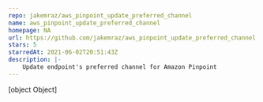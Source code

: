 ```yaml
---
repo: jakemraz/aws_pinpoint_update_preferred_channel
name: aws_pinpoint_update_preferred_channel
homepage: NA
url: https://github.com/jakemraz/aws_pinpoint_update_preferred_channel
stars: 5
starredAt: 2021-06-02T20:51:43Z
description: |-
    Update endpoint's preferred channel for Amazon Pinpoint
---
```


[object Object]
